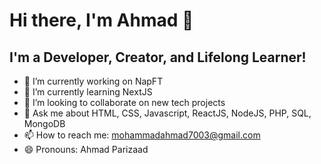 # Hi there, I'm Ahmad 👋

## I'm a Developer, Creator, and Lifelong Learner!

- 🔭 I’m currently working on NapFT
- 🌱 I’m currently learning NextJS
- 👯 I’m looking to collaborate on new tech projects
- 💬 Ask me about HTML, CSS, Javascript, ReactJS, NodeJS, PHP, SQL, MongoDB 
- 📫 How to reach me: mohammadahmad7003@gmail.com
- 😄 Pronouns: Ahmad Parizaad 




